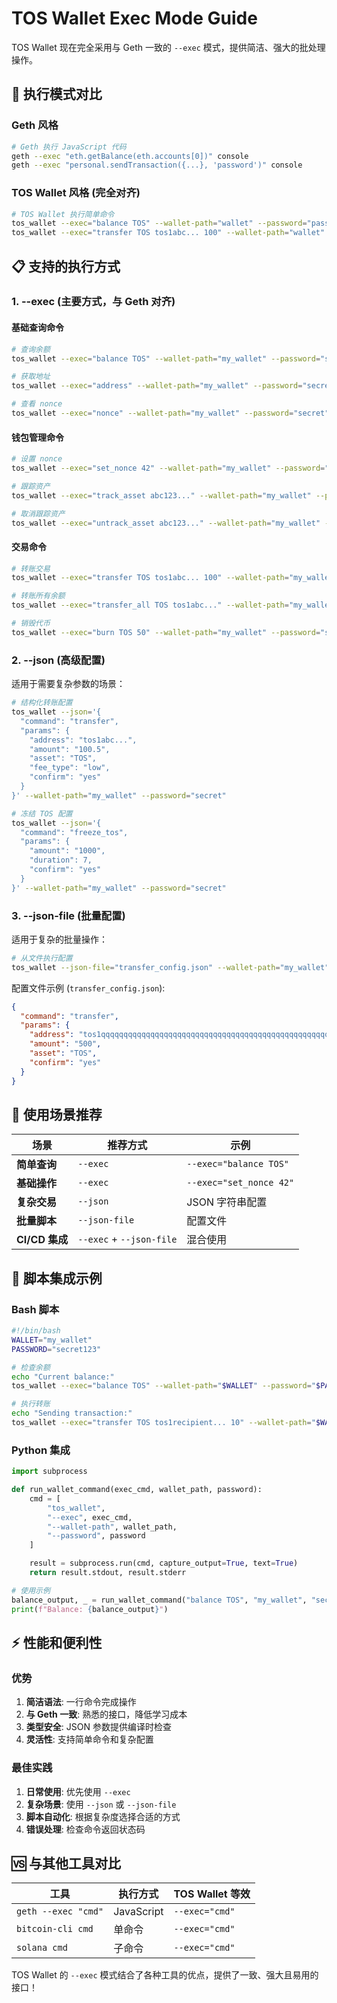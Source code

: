 # TOS Wallet Exec Mode Guide

TOS Wallet 现在完全采用与 Geth 一致的 `--exec` 模式，提供简洁、强大的批处理操作。

## 🚀 **执行模式对比**

### Geth 风格
```bash
# Geth 执行 JavaScript 代码
geth --exec "eth.getBalance(eth.accounts[0])" console
geth --exec "personal.sendTransaction({...}, 'password')" console
```

### TOS Wallet 风格 (完全对齐)
```bash
# TOS Wallet 执行简单命令
tos_wallet --exec="balance TOS" --wallet-path="wallet" --password="pass"
tos_wallet --exec="transfer TOS tos1abc... 100" --wallet-path="wallet" --password="pass"
```

## 📋 **支持的执行方式**

### 1. **--exec** (主要方式，与 Geth 对齐)

#### 基础查询命令
```bash
# 查询余额
tos_wallet --exec="balance TOS" --wallet-path="my_wallet" --password="secret"

# 获取地址
tos_wallet --exec="address" --wallet-path="my_wallet" --password="secret"

# 查看 nonce
tos_wallet --exec="nonce" --wallet-path="my_wallet" --password="secret"
```

#### 钱包管理命令
```bash
# 设置 nonce
tos_wallet --exec="set_nonce 42" --wallet-path="my_wallet" --password="secret"

# 跟踪资产
tos_wallet --exec="track_asset abc123..." --wallet-path="my_wallet" --password="secret"

# 取消跟踪资产
tos_wallet --exec="untrack_asset abc123..." --wallet-path="my_wallet" --password="secret"
```

#### 交易命令
```bash
# 转账交易
tos_wallet --exec="transfer TOS tos1abc... 100" --wallet-path="my_wallet" --password="secret"

# 转账所有余额
tos_wallet --exec="transfer_all TOS tos1abc..." --wallet-path="my_wallet" --password="secret"

# 销毁代币
tos_wallet --exec="burn TOS 50" --wallet-path="my_wallet" --password="secret"
```

### 2. **--json** (高级配置)

适用于需要复杂参数的场景：

```bash
# 结构化转账配置
tos_wallet --json='{
  "command": "transfer",
  "params": {
    "address": "tos1abc...",
    "amount": "100.5",
    "asset": "TOS",
    "fee_type": "low",
    "confirm": "yes"
  }
}' --wallet-path="my_wallet" --password="secret"

# 冻结 TOS 配置
tos_wallet --json='{
  "command": "freeze_tos",
  "params": {
    "amount": "1000",
    "duration": 7,
    "confirm": "yes"
  }
}' --wallet-path="my_wallet" --password="secret"
```

### 3. **--json-file** (批量配置)

适用于复杂的批量操作：

```bash
# 从文件执行配置
tos_wallet --json-file="transfer_config.json" --wallet-path="my_wallet" --password="secret"
```

配置文件示例 (`transfer_config.json`):
```json
{
  "command": "transfer",
  "params": {
    "address": "tos1qqqqqqqqqqqqqqqqqqqqqqqqqqqqqqqqqqqqqqqqqqqqqqqqqqqq8cczjp",
    "amount": "500",
    "asset": "TOS",
    "confirm": "yes"
  }
}
```

## 🎯 **使用场景推荐**

| 场景 | 推荐方式 | 示例 |
|------|----------|------|
| **简单查询** | `--exec` | `--exec="balance TOS"` |
| **基础操作** | `--exec` | `--exec="set_nonce 42"` |
| **复杂交易** | `--json` | JSON 字符串配置 |
| **批量脚本** | `--json-file` | 配置文件 |
| **CI/CD 集成** | `--exec` + `--json-file` | 混合使用 |

## 🔧 **脚本集成示例**

### Bash 脚本
```bash
#!/bin/bash
WALLET="my_wallet"
PASSWORD="secret123"

# 检查余额
echo "Current balance:"
tos_wallet --exec="balance TOS" --wallet-path="$WALLET" --password="$PASSWORD"

# 执行转账
echo "Sending transaction:"
tos_wallet --exec="transfer TOS tos1recipient... 10" --wallet-path="$WALLET" --password="$PASSWORD"
```

### Python 集成
```python
import subprocess

def run_wallet_command(exec_cmd, wallet_path, password):
    cmd = [
        "tos_wallet",
        "--exec", exec_cmd,
        "--wallet-path", wallet_path,
        "--password", password
    ]

    result = subprocess.run(cmd, capture_output=True, text=True)
    return result.stdout, result.stderr

# 使用示例
balance_output, _ = run_wallet_command("balance TOS", "my_wallet", "secret")
print(f"Balance: {balance_output}")
```

## ⚡ **性能和便利性**

### 优势
1. **简洁语法**: 一行命令完成操作
2. **与 Geth 一致**: 熟悉的接口，降低学习成本
3. **类型安全**: JSON 参数提供编译时检查
4. **灵活性**: 支持简单命令和复杂配置

### 最佳实践
1. **日常使用**: 优先使用 `--exec`
2. **复杂场景**: 使用 `--json` 或 `--json-file`
3. **脚本自动化**: 根据复杂度选择合适的方式
4. **错误处理**: 检查命令返回状态码

## 🆚 **与其他工具对比**

| 工具 | 执行方式 | TOS Wallet 等效 |
|------|----------|----------------|
| `geth --exec "cmd"` | JavaScript | `--exec="cmd"` |
| `bitcoin-cli cmd` | 单命令 | `--exec="cmd"` |
| `solana cmd` | 子命令 | `--exec="cmd"` |

TOS Wallet 的 `--exec` 模式结合了各种工具的优点，提供了一致、强大且易用的接口！
